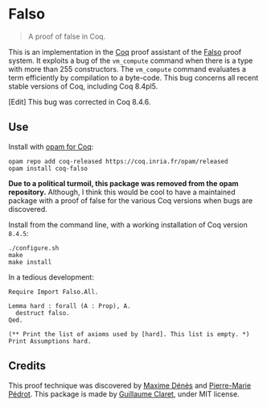 # Falso
> A proof of false in Coq.

This is an implementation in the [Coq](https://coq.inria.fr/) proof assistant of the [Falso](http://inutile.club/estatis/falso/) proof system. It exploits a bug of the `vm_compute` command when there is a type with more than 255 constructors. The `vm_compute` command evaluates a term efficiently by compilation to a byte-code. This bug concerns all recent stable versions of Coq, including Coq 8.4pl5.

[Edit] This bug was corrected in Coq 8.4.6.

## Use
Install with [opam for Coq](http://coq-blog.clarus.me/use-opam-for-coq.html):
```
opam repo add coq-released https://coq.inria.fr/opam/released
opam install coq-falso
```
**Due to a political turmoil, this package was removed from the opam repository.** Although, I think this would be cool to have a maintained package with a proof of false for the various Coq versions when bugs are discovered.

Install from the command line, with a working installation of Coq version `8.4.5`:
```
./configure.sh
make
make install
```

In a tedious development:
```coq
Require Import Falso.All.

Lemma hard : forall (A : Prop), A.
  destruct falso.
Qed.

(** Print the list of axioms used by [hard]. This list is empty. *)
Print Assumptions hard.
```

## Credits
This proof technique was discovered by [Maxime Dénès](http://www.maximedenes.fr/) and [Pierre-Marie Pédrot](http://www.pps.univ-paris-diderot.fr/~pedrot/). This package is made by [Guillaume Claret](http://guillaume.claret.me/), under MIT license.
